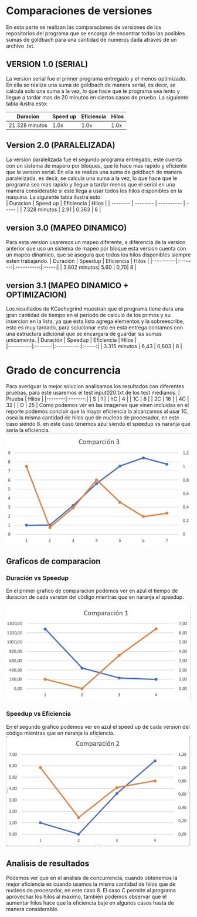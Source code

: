 # Comparaciones de versiones

En esta parte se realizan las comparaciones de versiones de los repositorios del programa que se encarga de encontrar todas las posibles sumas de goldbach para una cantidad de numeros dada atraves de un archivo .txt. 

## VERSION 1.0 (SERIAL)
La version serial fue el primer programa entregado y el menos optimizado. En ella se realiza una suma de goldbach de manera serial, es decir, se calcula solo una suma a la vez, lo que hace que le programa sea lento y llegue a tardar mas de 20 minutos en ciertos casos de prueba. La siguiente tabla ilustra esto:

| Duracion | Speed up | Eficiencia | Hilos |
| -------- | -------- | ---------- | ----- |
| 21.328 minutos | 1.0x | 1.0x | 1.0x |

## Version 2.0 (PARALELIZADA)
La version paralelizada fue el segundo programa entregado, este cuenta con un sistema de mapero por bloques, que lo hace mas rapido y eficiente que la version serial. En ella se realiza una suma de goldbach de manera paralelizada, es decir, se calcula una suma a la vez, lo que hace que le programa sea mas rapido y llegue a tardar menos que el serial en una manera considerable si este llega a usar todos los hilos disponibles en la maquina. La siguiente tabla ilustra esto:      
| Duracion | Speed up | Eficiencia | Hilos |
| -------- | -------- | ---------- | ----- |
| 7.328 minutos | 2.91 | 0.363 | 8 |

## version 3.0 (MAPEO DINAMICO)
Para esta version usaremos un mapeo diferente, a diferencia de la version anterior que uso un sistema de mapeo por bloque esta version cuenta con un mapeo dinamico, que se asegura que todos los hilos disponibles siempre esten trabajando.
| Duración | Speedup | Eficiencia | Hilos |
|----------|:-------:|:----------:|:-----:|
| 3.802 minutos| 5.60 | 0,70| 8 | 

## version 3.1 (MAPEO DINAMICO + OPTIMIZACION)

Los resultados de KCachegrind muestran que el programa tiene dura una gran cantidad de tiempo en el periodo de calculo de los primos y su insercion en la lista, ya que esta lista agrega elementos y la sobreescribe, esto es muy tardado, para solucionar esto en esta entrega contamos con una estructura adicional que se encargara de guardar las sumas unicamente.
| Duración | Speedup | Eficiencia | Hilos |  
|----------|:-------:|:----------:|:-----:|
| 3.315 minutos | 6,43 | 0,803 | 8 |  

# Grado de concurrencia
Para averiguar la mejor solucion analisamos los resultados con diferentes pruebas, para este usaremos el test input020.txt de los test medianos.
| Prueba | Hilos |
|--------|:-------:|
| S | 1 |
| hC | 4 |
| 1C | 8 |
| 2C | 16 |
| 4C | 32 |
| D | 25 |
Como podemos ver en las imagenes que vinen incluidas en el reporte podemos concluir que la mayor eficiencia la alcanzamos al usar 1C, osea la misma cantidad de hilos que de nucleos de procesador, en este caso siendo 8.
en este caso tenemos azul siendo el speedup vs naranja que seria la eficiencia.
![comparacion de concurrencia](https://github.com/DanielLM2002/Paralela22A-Daniel-Lizano/blob/main/tareas/goldbach_optimization/images/comparacion3.jpeg)


## Graficos de comparacion
### Duración vs Speedup
En el primer grafico de comparacion podemos ver en azul el tiempo de duracion de cada version del código mientras que en naranja el speedup.

![comparacion 1](https://github.com/DanielLM2002/Paralela22A-Daniel-Lizano/blob/main/tareas/goldbach_optimization/images/comparacion1.jpeg)

### Speedup vs Eficiencia
En el segundo grafico podemos ver en azul el speed up de cada version del código mientras que en naranja la eficiencia.
![comparacion 2](https://github.com/DanielLM2002/Paralela22A-Daniel-Lizano/blob/main/tareas/goldbach_optimization/images/comparacion2.jpeg)

## Analisis de resultados

Podemos ver que en el analisis de concurrencia, cuando obtenemos la mejor eficiencia es cuando usamos la misma cantidad de hilos que de nucleos de procesador, en este caso 8. El caso C permite al programa aprovechar los hilos al maximo, tambien podemos observar que el aumentar hilos hace que la eficiencia baje en algunos casos hasta de manera considerable.
